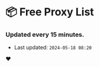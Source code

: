 # :package: Free Proxy List
### Updated every 15 minutes.

- Last updated: `2024-05-18 08:20`

:heart:
